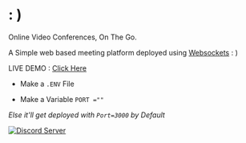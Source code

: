 # : )

Online Video Conferences, On The Go.

A Simple web based meeting platform deployed using [Websockets](https://socket.io/) : )

LIVE DEMO :  [Click Here](https://web-chatroom.glitch.me)

- Make a `.ENV` File

- Make a Variable `PORT =""`

_Else it'll get deployed with `Port=3000` by Default_

  <a href="https://discord.gg/P9gGZaXWGR">
    <img src="https://discordapp.com/api/guilds/913750761924591666/widget.png?style=shield" alt="Discord Server">
  </a>
